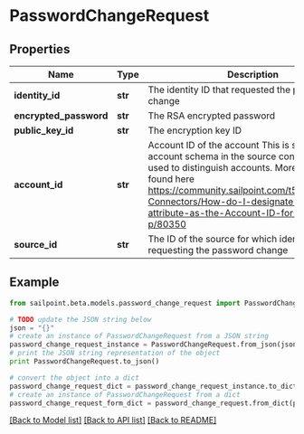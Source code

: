 # PasswordChangeRequest


## Properties

Name | Type | Description | Notes
------------ | ------------- | ------------- | -------------
**identity_id** | **str** | The identity ID that requested the password change | [optional] 
**encrypted_password** | **str** | The RSA encrypted password | [optional] 
**public_key_id** | **str** | The encryption key ID | [optional] 
**account_id** | **str** | Account ID of the account This is specified per account schema in the source configuration. It is used to distinguish accounts. More info can be found here https://community.sailpoint.com/t5/IdentityNow-Connectors/How-do-I-designate-an-account-attribute-as-the-Account-ID-for-a/ta-p/80350 | [optional] 
**source_id** | **str** | The ID of the source for which identity is requesting the password change | [optional] 

## Example

```python
from sailpoint.beta.models.password_change_request import PasswordChangeRequest

# TODO update the JSON string below
json = "{}"
# create an instance of PasswordChangeRequest from a JSON string
password_change_request_instance = PasswordChangeRequest.from_json(json)
# print the JSON string representation of the object
print PasswordChangeRequest.to_json()

# convert the object into a dict
password_change_request_dict = password_change_request_instance.to_dict()
# create an instance of PasswordChangeRequest from a dict
password_change_request_form_dict = password_change_request.from_dict(password_change_request_dict)
```
[[Back to Model list]](../README.md#documentation-for-models) [[Back to API list]](../README.md#documentation-for-api-endpoints) [[Back to README]](../README.md)


